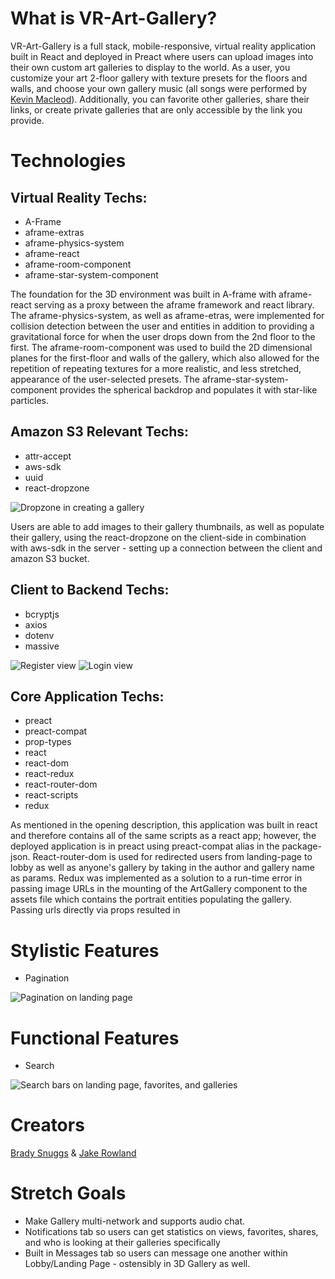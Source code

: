 <h1>What is VR-Art-Gallery?</h1>
<p>
VR-Art-Gallery is a full stack, mobile-responsive, virtual reality application built in React and deployed in Preact where users can upload images into their own custom art galleries to display to the world. As a user, you customize your art 2-floor gallery with texture presets for the floors and walls, and choose your own gallery music (all songs were performed by <a href="http://freemusicarchive.org/music/Kevin_MacLeod/">Kevin Macleod</a>).  Additionally, you can favorite other galleries, share their links, or create private galleries that are only accessible by the link you provide.
  
</p>

<h1>Technologies</h1>
<h2> Virtual Reality Techs:</h2>
<ul>
  <li>A-Frame</li>
  <li>aframe-extras</li>
  <li>aframe-physics-system</li>
  <li>aframe-react</li>
  <li>aframe-room-component</li>
  <li>aframe-star-system-component</li>
 </ul>
 
 <p>
  The foundation for the 3D environment was built in A-frame with aframe-react serving as a proxy between the aframe framework and react library.  The aframe-physics-system, as well as aframe-etras, were implemented for collision detection between the user and entities in addition to providing a gravitational force for when the user drops down from the 2nd floor to the first.  The aframe-room-component was used to build the 2D dimensional planes for the first-floor and walls of the gallery, which also allowed for the repetition of repeating textures for a more realistic, and less stretched, appearance of the user-selected presets.  The aframe-star-system-component provides the spherical backdrop and populates it with star-like particles.
 </p>
 
 <h2>Amazon S3 Relevant Techs:</h2>
 <ul>
  <li>attr-accept</li>
  <li>aws-sdk</li>
  <li>uuid</li>
  <li>react-dropzone</li>
 </ul>
 
 <img src="" alt="Dropzone in creating a gallery">
 
 <p>
  Users are able to add images to their gallery thumbnails, as well as populate their gallery, using the react-dropzone on the client-side in combination with aws-sdk in the server - setting up a connection between the client and amazon S3 bucket.
 </p>
 
 <h2>Client to Backend Techs:</h2>
  <ul>
  <li>bcryptjs</li>
  <li>axios</li>
  <li>dotenv</li>
  <li>massive</li>
  </ul>

<div>
<img src="" alt="Register view">

<img src="" alt="Login view">
</div>
  
<h2>Core Application Techs:</h2>
<ul>
  <li>preact</li>
  <li>preact-compat</li>
  <li>prop-types</li>
  <li>react</li>
  <li>react-dom</li>
  <li>react-redux</li>
  <li>react-router-dom</li>
  <li>react-scripts</li>
  <li>redux</li>
</ul>

<p>
As mentioned in the opening description, this application was built in react and therefore contains all of the same scripts as a react app; however, the deployed application is in preact using preact-compat alias in the package-json.  React-router-dom is used for redirected users from landing-page to lobby as well as anyone's gallery by taking in the author and gallery name as params.  Redux was implemented as a solution to a run-time error in passing image URLs in the mounting of the ArtGallery component to the assets file which contains the portrait entities populating the gallery.  Passing urls directly via props resulted in 
</p>

<h1>Stylistic Features</h1>
<ul>
  <li>Pagination</li>
</ul>

<img src="" alt="Pagination on landing page">

<h1>Functional Features</h1>
<ul>
  <li>Search</li>
</ul>

<img src="" alt="Search bars on landing page, favorites, and galleries">

<h1>Creators</h1>
<p>
  <a href="https://www.bradysnuggs.net/">Brady Snuggs</a>
  &
  <a href="https://jakerow.land/">Jake Rowland</a>
</p>

<h1>Stretch Goals</h1>
<ul>
  <li>Make Gallery multi-network and supports audio chat.</li>
  <li>Notifications tab so users can get statistics on views, favorites, shares, and who is looking at their galleries specifically</li>
  <li>Built in Messages tab so users can message one another within Lobby/Landing Page - ostensibly in 3D Gallery as well.</li>
</ul>


